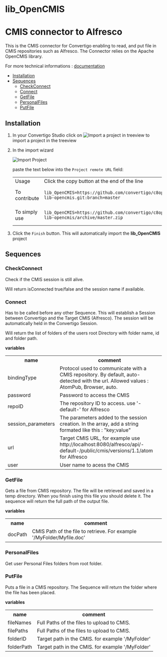


# lib_OpenCMIS

# CMIS connector to Alfresco

This is the CMIS connector for Convertigo enabling to read, and put file in CMIS repositories such as Alfresco. The Connector relies on the Apache OpenCMIS library.



For more technical informations : [documentation](./project.md)

- [Installation](#installation)
- [Sequences](#sequences)
    - [CheckConnect](#checkconnect)
    - [Connect](#connect)
    - [GetFile](#getfile)
    - [PersonalFiles](#personalfiles)
    - [PutFile](#putfile)


## Installation

1. In your Convertigo Studio click on ![](https://github.com/convertigo/convertigo/blob/develop/eclipse-plugin-studio/icons/studio/project_import.gif?raw=true "Import a project in treeview") to import a project in the treeview
2. In the import wizard

   ![](https://github.com/convertigo/convertigo/blob/develop/eclipse-plugin-studio/tomcat/webapps/convertigo/templates/ftl/project_import_wzd.png?raw=true "Import Project")
   
   paste the text below into the `Project remote URL` field:
   <table>
     <tr><td>Usage</td><td>Click the copy button at the end of the line</td></tr>
     <tr><td>To contribute</td><td>

     ```
     lib_OpenCMIS=https://github.com/convertigo/c8oprj-lib-opencmis.git:branch=master
     ```
     </td></tr>
     <tr><td>To simply use</td><td>

     ```
     lib_OpenCMIS=https://github.com/convertigo/c8oprj-lib-opencmis/archive/master.zip
     ```
     </td></tr>
    </table>
3. Click the `Finish` button. This will automatically import the __lib_OpenCMIS__ project


## Sequences

### CheckConnect

Check if the CMIS session is still alive.

Will return isConnected true/false and the session name if available.

### Connect

Has to be called before any other Sequence. This will establish a Session between Convertigo and the Target CMIS (Alfresco). The session will be automatically held in the Convertigo Session.

Will return the list of folders of the users root Directory with folder name, id and folder path.



**variables**

<table>
<tr>
<th>name</th><th>comment</th>
</tr>
<tr>
<td>bindingType</td><td>Protocol used to communicate with a CMIS repository. By default, auto-detected with the url. Allowed values : AtomPub, Browser, auto.</td>
</tr>
<tr>
<td>password</td><td>Password to access the CMIS</td>
</tr>
<tr>
<td>repoID</td><td>The repository ID to access. use '-default-' for Alfresco</td>
</tr>
<tr>
<td>session_parameters</td><td>The parameters added to the session creation. In the array, add a string formated like this : "key;value"</td>
</tr>
<tr>
<td>url</td><td>Target CMIS URL, for example use http://localhost:8080/alfresco/api/-default-/public/cmis/versions/1.1/atom for Alfresco</td>
</tr>
<tr>
<td>user</td><td>User name to acess the CMIS</td>
</tr>
</table>

### GetFile

Gets a file from CMIS repository. The file will be retrieved and saved in a temp directory. When you finish using this file you should delete it. The sequence will return the full path of the output file.


**variables**

<table>
<tr>
<th>name</th><th>comment</th>
</tr>
<tr>
<td>docPath</td><td>CMIS Path of the file to retrieve. For example '/MyFolder/Myfile.doc'</td>
</tr>
</table>

### PersonalFiles

Get user Personal Files folders from root folder.

### PutFile

Puts a file in a CMIS repository. The Sequence will return the folder where the file has been placed.


**variables**

<table>
<tr>
<th>name</th><th>comment</th>
</tr>
<tr>
<td>fileNames</td><td>Full Paths of the files to upload to CMIS. </td>
</tr>
<tr>
<td>filePaths</td><td>Full Paths of the files to upload to CMIS. </td>
</tr>
<tr>
<td>folderID</td><td>Target path in the CMIS. for example '/MyFolder'</td>
</tr>
<tr>
<td>folderPath</td><td>Target path in the CMIS. for example '/MyFolder'</td>
</tr>
</table>



